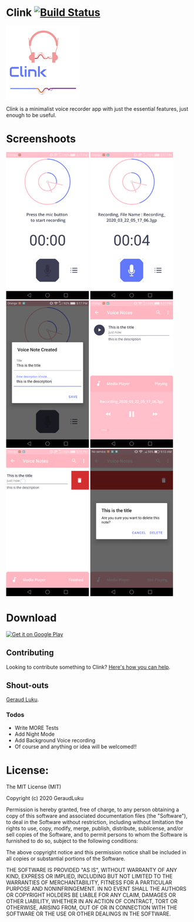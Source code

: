 # Clink [![Build Status](https://travis-ci.org/joemccann/dillinger.svg?branch=master)](https://travis-ci.org/joemccann/dillinger)

<img src="/app_icon.png" height="200px"/> <br>

Clink is a minimalist voice recorder app with just the essential features, just enough to be useful.

# Screenshoots
<img src="/Screenshot_2020-03-22-17-17-02.png" height="400px"/>                <img src="/Screenshot_2020-03-22-17-17-10.png" height="400px"/>
<img src="/Screenshot_2020-03-22-17-17-35.png" height="400px"/>                <img src="/Screenshot_2020-03-22-17-17-50.png" height="400px"/>
<img src="/Screenshot_2020-03-22-17-18-02.png" height="400px"/>                <img src="/Screenshot_2020-03-25-09-13-07.png" height="400px"/>

# Download
<a href="https://play.google.com/store/apps">
<img alt="Get it on Google Play" src="https://play.google.com/intl/en_us/badges/images/apps/en-play-badge.png" height="50px"/></a>

## Contributing
Looking to contribute something to Clink? [Here's how you can help](/Contributing.md).

## Shout-outs
[Geraud Luku](https://github.com/GeraudLuku).

### Todos

 - Write MORE Tests
 - Add Night Mode
 - Add Background Voice recording
 - Of course and anything or idea will be welcomed!!

# License:
The MIT License (MIT)

Copyright (c) 2020 GeraudLuku

Permission is hereby granted, free of charge, to any person obtaining a copy
of this software and associated documentation files (the "Software"), to deal
in the Software without restriction, including without limitation the rights
to use, copy, modify, merge, publish, distribute, sublicense, and/or sell
copies of the Software, and to permit persons to whom the Software is
furnished to do so, subject to the following conditions:

The above copyright notice and this permission notice shall be included in all
copies or substantial portions of the Software.

THE SOFTWARE IS PROVIDED "AS IS", WITHOUT WARRANTY OF ANY KIND, EXPRESS OR
IMPLIED, INCLUDING BUT NOT LIMITED TO THE WARRANTIES OF MERCHANTABILITY,
FITNESS FOR A PARTICULAR PURPOSE AND NONINFRINGEMENT. IN NO EVENT SHALL THE
AUTHORS OR COPYRIGHT HOLDERS BE LIABLE FOR ANY CLAIM, DAMAGES OR OTHER
LIABILITY, WHETHER IN AN ACTION OF CONTRACT, TORT OR OTHERWISE, ARISING FROM,
OUT OF OR IN CONNECTION WITH THE SOFTWARE OR THE USE OR OTHER DEALINGS IN THE
SOFTWARE.
